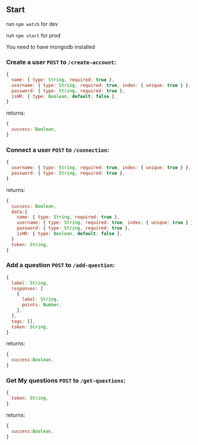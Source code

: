 ## Start


run `npm watch` for dev

run `npm start` for prod

You need to have mongodb installed

### Create a user `POST` to `/create-account`:

````javascript
{
  name: { type: String, required: true },
  username: { type: String, required: true, index: { unique: true } },
  password: { type: String, required: true },
  isHR: { type: Boolean, default: false },
}
````

returns:

````javascript
{
  success: Boolean,
}
````


### Connect a user `POST` to `/connection`:

````javascript
{
  username: { type: String, required: true, index: { unique: true } },
  password: { type: String, required: true },
}
````

returns:

````javascript
{
  success: Boolean,
  data:{
    name: { type: String, required: true },
    username: { type: String, required: true, index: { unique: true } },
    password: { type: String, required: true },
    isHR: { type: Boolean, default: false },
  }
  token: String,
}
````

### Add a question `POST` to `/add-question`:

````javascript
{
  label: String,
  responses: [
    {
      label: String,
      points: Number,
    },
  ],
  tags: [],
  token: String,
}
````

returns:

````javascript
{
  success:Boolean,
}
````

### Get My questions `POST` to `/get-questions`:

````javascript
{
  token: String,
}
````

returns:

````javascript
{
  success:Boolean,
}
````


